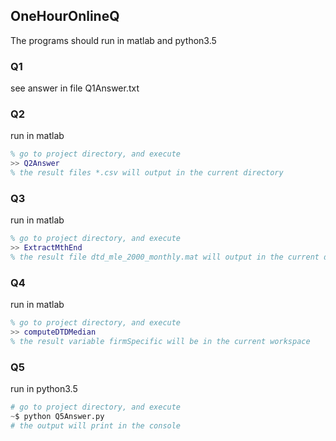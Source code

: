 ## OneHourOnlineQ

The programs should run in matlab and python3.5

### Q1

see answer in file Q1Answer.txt

### Q2

run in matlab

```matlab
% go to project directory, and execute
>> Q2Answer
% the result files *.csv will output in the current directory
```

### Q3

run in matlab

```matlab
% go to project directory, and execute
>> ExtractMthEnd
% the result file dtd_mle_2000_monthly.mat will output in the current directory
```

### Q4

run in matlab

```matlab
% go to project directory, and execute
>> computeDTDMedian
% the result variable firmSpecific will be in the current workspace
```

### Q5

run in python3.5

```python
# go to project directory, and execute
~$ python Q5Answer.py
# the output will print in the console
```
